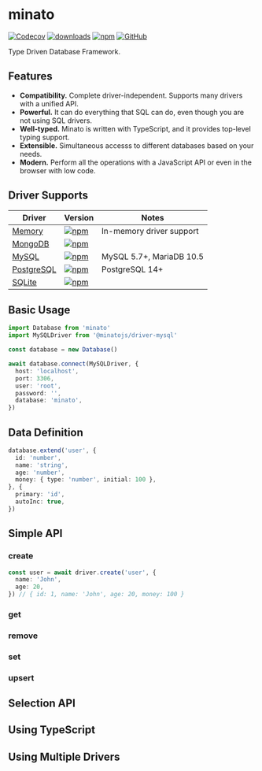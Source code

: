 # minato

[![Codecov](https://img.shields.io/codecov/c/github/cordiverse/minato?style=flat-square)](https://codecov.io/gh/cordiverse/minato)
[![downloads](https://img.shields.io/npm/dm/minato?style=flat-square)](https://www.npmjs.com/package/minato)
[![npm](https://img.shields.io/npm/v/minato?style=flat-square)](https://www.npmjs.com/package/minato)
[![GitHub](https://img.shields.io/github/license/cordiverse/minato?style=flat-square)](https://github.com/cordiverse/minato/blob/master/LICENSE)

Type Driven Database Framework.

## Features

- **Compatibility.** Complete driver-independent. Supports many drivers with a unified API.
- **Powerful.** It can do everything that SQL can do, even though you are not using SQL drivers.
- **Well-typed.** Minato is written with TypeScript, and it provides top-level typing support.
- **Extensible.** Simultaneous accesss to different databases based on your needs.
- **Modern.** Perform all the operations with a JavaScript API or even in the browser with low code.

## Driver Supports

| Driver | Version | Notes |
| ------ | ------ | ----- |
| [Memory](https://github.com/cordiverse/minato/tree/master/packages/memory) | [![npm](https://img.shields.io/npm/v/@minatojs/driver-memory?style=flat-square)](https://www.npmjs.com/package/@minatojs/driver-memory) | In-memory driver support |
| [MongoDB](https://github.com/cordiverse/minato/tree/master/packages/mongo) | [![npm](https://img.shields.io/npm/v/@minatojs/driver-mongo?style=flat-square)](https://www.npmjs.com/package/@minatojs/driver-mongo) | |
| [MySQL](https://github.com/cordiverse/minato/tree/master/packages/mysql) | [![npm](https://img.shields.io/npm/v/@minatojs/driver-mysql?style=flat-square)](https://www.npmjs.com/package/@minatojs/driver-mysql) | MySQL 5.7+, MariaDB 10.5 |
| [PostgreSQL](https://github.com/cordiverse/minato/tree/master/packages/postgres) | [![npm](https://img.shields.io/npm/v/@minatojs/driver-postgres?style=flat-square)](https://www.npmjs.com/package/@minatojs/driver-postgres) | PostgreSQL 14+ |
| [SQLite](https://github.com/cordiverse/minato/tree/master/packages/sqlite) | [![npm](https://img.shields.io/npm/v/@minatojs/driver-sqlite?style=flat-square)](https://www.npmjs.com/package/@minatojs/driver-sqlite) | |

## Basic Usage

```ts
import Database from 'minato'
import MySQLDriver from '@minatojs/driver-mysql'

const database = new Database()

await database.connect(MySQLDriver, {
  host: 'localhost',
  port: 3306,
  user: 'root',
  password: '',
  database: 'minato',
})
```

## Data Definition

```ts
database.extend('user', {
  id: 'number',
  name: 'string',
  age: 'number',
  money: { type: 'number', initial: 100 },
}, {
  primary: 'id',
  autoInc: true,
})
```

## Simple API

### create

```ts
const user = await driver.create('user', {
  name: 'John',
  age: 20,
}) // { id: 1, name: 'John', age: 20, money: 100 }
```

### get

### remove

### set

### upsert

## Selection API

## Using TypeScript

## Using Multiple Drivers
